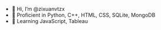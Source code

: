 - 👋 Hi, I’m @zixuanvtzx
- 👀 Proficient in Python, C++, HTML, CSS, SQLite, MongoDB
- 🌱 Learning JavaScript, Tableau

<!---
zixuanvtzx/zixuanvtzx is a ✨ special ✨ repository because its `README.md` (this file) appears on your GitHub profile.
You can click the Preview link to take a look at your changes.
--->
